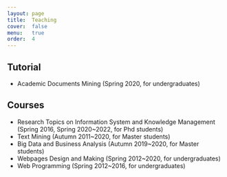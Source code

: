 ```yaml
---
layout: page
title:  Teaching
cover:  false
menu:   true
order:  4
---
```


## Tutorial 
* Academic Documents Mining (Spring 2020, for undergraduates)


## Courses
* Research Topics on Information System and Knowledge Management (Spring 2016, Spring 2020~2022, for Phd students)
* Text Mining (Autumn 2011~2020, for Master students)
* Big Data and Business Analysis (Autumn 2019~2020, for Master students)
* Webpages Design and Making (Spring 2012~2020, for undergraduates)
* Web Programming (Spring 2012~2016, for undergraduates)


